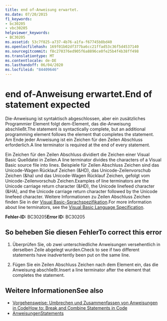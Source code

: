 ```yaml
---
title: end of-Anweisung erwartet.
ms.date: 07/20/2015
f1_keywords:
- bc30205
- vbc30205
helpviewer_keywords:
- BC30205
ms.assetid: 53c7f825-a737-4b76-a1fa-f67745b8bd40
ms.openlocfilehash: 169f01b02df377ba6cc21ffad53c36f5d4537140
ms.sourcegitcommit: f8c270376ed905f6a8896ce0fe25b4f4b38ff498
ms.translationtype: MT
ms.contentlocale: de-DE
ms.lasthandoff: 06/04/2020
ms.locfileid: "84409646"
---
```

# <a name="end-of-statement-expected"></a><span data-ttu-id="cbf79-102">end of-Anweisung erwartet.</span><span class="sxs-lookup"><span data-stu-id="cbf79-102">End of statement expected</span></span>
<span data-ttu-id="cbf79-103">Die-Anweisung ist syntaktisch abgeschlossen, aber ein zusätzliches Programmier Element folgt dem-Element, das die-Anweisung abschließt.</span><span class="sxs-lookup"><span data-stu-id="cbf79-103">The statement is syntactically complete, but an additional programming element follows the element that completes the statement.</span></span> <span data-ttu-id="cbf79-104">Am Ende jeder Anweisung ist ein Zeichen für den Zeilen Abschluss erforderlich.</span><span class="sxs-lookup"><span data-stu-id="cbf79-104">A line terminator is required at the end of every statement.</span></span>
  
 <span data-ttu-id="cbf79-105">Ein Zeichen für den Zeilen Abschluss dividiert die Zeichen einer Visual Basic Quelldatei in Zeilen.</span><span class="sxs-lookup"><span data-stu-id="cbf79-105">A line terminator divides the characters of a Visual Basic source file into lines.</span></span> <span data-ttu-id="cbf79-106">Beispiele für Zeilen Abschluss Zeichen sind das Unicode-Wagen Rücklauf Zeichen (&HD), das Unicode-Zeilenvorschub Zeichen (&ha) und das Unicode-Wagen Rücklauf Zeichen, gefolgt vom Unicode-Zeilenvorschub Zeichen.</span><span class="sxs-lookup"><span data-stu-id="cbf79-106">Examples of line terminators are the Unicode carriage return character (&HD), the Unicode linefeed character (&HA), and the Unicode carriage return character followed by the Unicode linefeed character.</span></span> <span data-ttu-id="cbf79-107">Weitere Informationen zu Zeilen Abschluss Zeichen finden Sie in der [Visual Basic-Sprachspezifikation](~/_vblang/spec/lexical-grammar.md#line-terminators).</span><span class="sxs-lookup"><span data-stu-id="cbf79-107">For more information about line terminators, see the [Visual Basic Language Specification](~/_vblang/spec/lexical-grammar.md#line-terminators).</span></span>
  
 <span data-ttu-id="cbf79-108">**Fehler-ID:** BC30205</span><span class="sxs-lookup"><span data-stu-id="cbf79-108">**Error ID:** BC30205</span></span>
  
## <a name="to-correct-this-error"></a><span data-ttu-id="cbf79-109">So beheben Sie diesen Fehler</span><span class="sxs-lookup"><span data-stu-id="cbf79-109">To correct this error</span></span>
  
1. <span data-ttu-id="cbf79-110">Überprüfen Sie, ob zwei unterschiedliche Anweisungen versehentlich in derselben Zeile abgelegt wurden.</span><span class="sxs-lookup"><span data-stu-id="cbf79-110">Check to see if two different statements have inadvertently been put on the same line.</span></span>
  
2. <span data-ttu-id="cbf79-111">Fügen Sie ein Zeilen Abschluss Zeichen nach dem Element ein, das die Anweisung abschließt.</span><span class="sxs-lookup"><span data-stu-id="cbf79-111">Insert a line terminator after the element that completes the statement.</span></span>
  
## <a name="see-also"></a><span data-ttu-id="cbf79-112">Weitere Informationen</span><span class="sxs-lookup"><span data-stu-id="cbf79-112">See also</span></span>

- [<span data-ttu-id="cbf79-113">Vorgehensweise: Umbrechen und Zusammenfassen von Anweisungen in Code</span><span class="sxs-lookup"><span data-stu-id="cbf79-113">How to: Break and Combine Statements in Code</span></span>](../../programming-guide/program-structure/how-to-break-and-combine-statements-in-code.md)
- [<span data-ttu-id="cbf79-114">Anweisungen</span><span class="sxs-lookup"><span data-stu-id="cbf79-114">Statements</span></span>](../../programming-guide/language-features/statements.md)
